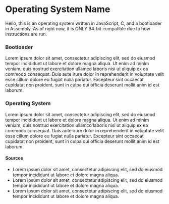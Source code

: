 # Operating System Name

Hello, this is an operating system written in JavaScript, C, and a bootloader in Assembly. As of right now, it is ONLY 64-bit compatible due to how instructions are run. 

### Bootloader
Lorem ipsum dolor sit amet, consectetur adipiscing elit, sed do eiusmod tempor incididunt ut labore et dolore magna aliqua. Ut enim ad minim veniam, quis nostrud exercitation ullamco laboris nisi ut aliquip ex ea commodo consequat. Duis aute irure dolor in reprehenderit in voluptate velit esse cillum dolore eu fugiat nulla pariatur. Excepteur sint occaecat cupidatat non proident, sunt in culpa qui officia deserunt mollit anim id est laborum. 

### Operating System
Lorem ipsum dolor sit amet, consectetur adipiscing elit, sed do eiusmod tempor incididunt ut labore et dolore magna aliqua. Ut enim ad minim veniam, quis nostrud exercitation ullamco laboris nisi ut aliquip ex ea commodo consequat. Duis aute irure dolor in reprehenderit in voluptate velit esse cillum dolore eu fugiat nulla pariatur. Excepteur sint occaecat cupidatat non proident, sunt in culpa qui officia deserunt mollit anim id est laborum. 

#### Sources
  - Lorem ipsum dolor sit amet, consectetur adipiscing elit, sed do eiusmod tempor incididunt ut labore et dolore magna aliqua.
  - Lorem ipsum dolor sit amet, consectetur adipiscing elit, sed do eiusmod tempor incididunt ut labore et dolore magna aliqua.
  - Lorem ipsum dolor sit amet, consectetur adipiscing elit, sed do eiusmod tempor incididunt ut labore et dolore magna aliqua.
